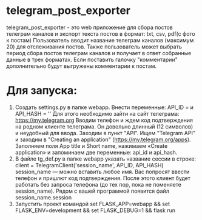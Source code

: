 # telegram_post_exporter
telegram_post_exporter - это web приложение для сбора постов телеграм каналов и экспорт текста постов в формат: txt, csv, pdf(с фото к постам)
Пользователь вводит название телеграм каналов (максимум 20) для отслеживания постов. Также пользователь может выбрать период сбора постов телеграм каналов и получает в ответ собранные данные в трех форматах.
Если поставить галочку "комментарии" дополнительно будут выгружены комментарии к постам.

# Для запуска:
1. Создать settings.py в папке webapp. 
Внести переменные:
API_ID = и 
API_HASH = ''
Для этого необходимо зайти на сайт телеграма: https://my.telegram.org
Вводим телефон и ждем код подтверждения на родном клиенте телеграма. Он довольно длинный (12 символов) и неудобный для ввода.
Заходим в пункт "API". Ищем "Telegram API" и заходим в "Creating an application" (https://my.telegram.org/apps).
Заполняем поля App title и Short name, нажимаем «Create application» и запоминаем две переменные: api_id и api_hash.
2. В файле tg_def.py в папке webapp указать название сессии в строке:
client = TelegramClient('session_name', API_ID, API_HASH)
session_name — можно вставить любое имя. Вас попросят ввести телефон и пришлют код подтверждения. После этого клиент будет работать без запроса телефона (до тех пор, пока не поменяете session_name). Рядом с вашей программой появится файл session_name.session
3. Запустить проект командой set FLASK_APP=webapp && set FLASK_ENV=development && set FLASK_DEBUG=1 && flask run

